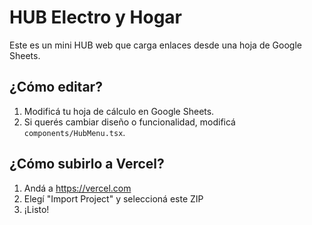 
# HUB Electro y Hogar

Este es un mini HUB web que carga enlaces desde una hoja de Google Sheets.

## ¿Cómo editar?

1. Modificá tu hoja de cálculo en Google Sheets.
2. Si querés cambiar diseño o funcionalidad, modificá `components/HubMenu.tsx`.

## ¿Cómo subirlo a Vercel?

1. Andá a https://vercel.com
2. Elegí "Import Project" y seleccioná este ZIP
3. ¡Listo!

